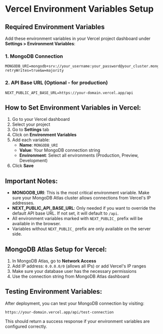 # Vercel Environment Variables Setup

## Required Environment Variables

Add these environment variables in your Vercel project dashboard under **Settings > Environment Variables**:

### 1. MongoDB Connection
```
MONGODB_URI=mongodb+srv://your_username:your_password@your_cluster.mongodb.net/your_database?retryWrites=true&w=majority
```

### 2. API Base URL (Optional - for production)
```
NEXT_PUBLIC_API_BASE_URL=https://your-domain.vercel.app/api
```

## How to Set Environment Variables in Vercel:

1. Go to your Vercel dashboard
2. Select your project
3. Go to **Settings** tab
4. Click on **Environment Variables**
5. Add each variable:
   - **Name**: `MONGODB_URI`
   - **Value**: Your MongoDB connection string
   - **Environment**: Select all environments (Production, Preview, Development)
6. Click **Save**

## Important Notes:

- **MONGODB_URI**: This is the most critical environment variable. Make sure your MongoDB Atlas cluster allows connections from Vercel's IP addresses.
- **NEXT_PUBLIC_API_BASE_URL**: Only needed if you want to override the default API base URL. If not set, it will default to `/api`.
- All environment variables marked with `NEXT_PUBLIC_` prefix will be available in the browser.
- Variables without `NEXT_PUBLIC_` prefix are only available on the server side.

## MongoDB Atlas Setup for Vercel:

1. In MongoDB Atlas, go to **Network Access**
2. Add IP address: `0.0.0.0/0` (allows all IPs) or add Vercel's IP ranges
3. Make sure your database user has the necessary permissions
4. Use the connection string from MongoDB Atlas dashboard

## Testing Environment Variables:

After deployment, you can test your MongoDB connection by visiting:
```
https://your-domain.vercel.app/api/test-connection
```

This should return a success response if your environment variables are configured correctly.
